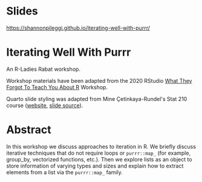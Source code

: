 # Slides

https://shannonpileggi.github.io/iterating-well-with-purrr/

# Iterating Well With Purrr

An R-Ladies Rabat workshop.

Workshop materials have been adapted from the 2020 RStudio [What They Forgot To Teach You About R](https://rstats-wtf.github.io/wtf-2020-rsc/) Workshop.

Quarto slide styling was adapted from Mine Çetinkaya-Rundel's Stat 210 course ([website](https://sta210-s22.github.io/website/), [slide source](https://github.com/sta210-s22/website/tree/main/slides)).

# Abstract

In this workshop we discuss approaches to iteration in R.
We briefly discuss iterative techniques that do not require loops or `purrr::map_` (for example, group_by, vectorized functions, etc.).
Then we explore lists as an object to store information of varying types and sizes and explain how to extract elements from a list via the `purrr::map_` family.
